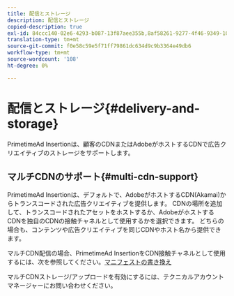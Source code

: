 ```yaml
---
title: 配信とストレージ
description: 配信とストレージ
copied-description: true
exl-id: 84ccc140-02e6-4293-b087-13f87aee355b,8af58261-9277-4f46-9349-10b641238e1d
translation-type: tm+mt
source-git-commit: f0e58c59e5f71ff79861dc634d9c9b3364e49db6
workflow-type: tm+mt
source-wordcount: '108'
ht-degree: 0%

---
```


# 配信とストレージ{#delivery-and-storage}

PrimetimeAd Insertionは、顧客のCDNまたはAdobeがホストするCDNで広告クリエイティブのストレージをサポートします。

## マルチCDNのサポート{#multi-cdn-support}

PrimetimeAd Insertionは、デフォルトで、AdobeがホストするCDN(Akamai)からトランスコードされた広告クリエイティブを提供します。  CDNの場所を追加して、トランスコードされたアセットをホストするか、AdobeがホストするCDNを独自のCDNの接触チャネルとして使用するかを選択できます。  どちらの場合も、コンテンツや広告クリエイティブを同じCDNやホスト名から提供できます。

マルチCDN配信の場合、PrimetimeAd InsertionをCDN接触チャネルとして使用するには、次を参照してください。[マニフェストの書き換え](../technical-reference/manifest-rewriting.md)

マルチCDNストレージ/アップロードを有効にするには、テクニカルアカウントマネージャーにお問い合わせください。
